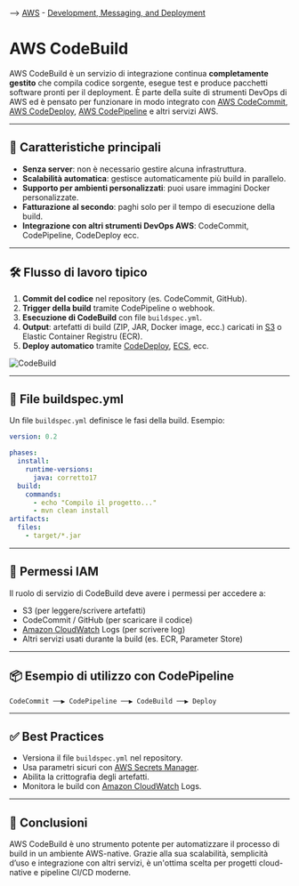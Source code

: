 --> [AWS](AWS.md)  -  [Development, Messaging, and Deployment](Development-Messaging-and-Deployment.md)
# AWS CodeBuild

AWS CodeBuild è un servizio di integrazione continua **completamente gestito** che compila codice sorgente, esegue test e produce pacchetti software pronti per il deployment. È parte della suite di strumenti DevOps di AWS ed è pensato per funzionare in modo integrato con [AWS CodeCommit](AWS-CodeCommit.md), [AWS CodeDeploy](AWS-CodeDeploy.md), [AWS CodePipeline](AWS-CodePipeline.md) e altri servizi AWS.

---

## 🧩 Caratteristiche principali

- **Senza server**: non è necessario gestire alcuna infrastruttura.
- **Scalabilità automatica**: gestisce automaticamente più build in parallelo.
- **Supporto per ambienti personalizzati**: puoi usare immagini Docker personalizzate.
- **Fatturazione al secondo**: paghi solo per il tempo di esecuzione della build.
- **Integrazione con altri strumenti DevOps AWS**: CodeCommit, CodePipeline, CodeDeploy ecc.

---

## 🛠️ Flusso di lavoro tipico

1. **Commit del codice** nel repository (es. CodeCommit, GitHub).
2. **Trigger della build** tramite CodePipeline o webhook.
3. **Esecuzione di CodeBuild** con file `buildspec.yml`.
4. **Output**: artefatti di build (ZIP, JAR, Docker image, ecc.) caricati in [S3](Amazon-S3.md) o Elastic Container Registru (ECR).
5. **Deploy automatico** tramite [CodeDeploy](AWS-CodeDeploy.md), [ECS](Amazon-ECS.md), ecc.

![CodeBuild](codebuild.png)

---

## 📝 File buildspec.yml

Un file `buildspec.yml` definisce le fasi della build. Esempio:

```yaml
version: 0.2

phases:
  install:
    runtime-versions:
      java: corretto17
  build:
    commands:
      - echo "Compilo il progetto..."
      - mvn clean install
artifacts:
  files:
    - target/*.jar
```

---

## 🔐 Permessi IAM

Il ruolo di servizio di CodeBuild deve avere i permessi per accedere a:
- S3 (per leggere/scrivere artefatti)
- CodeCommit / GitHub (per scaricare il codice)
- [Amazon CloudWatch](Amazon-CloudWatch.md) Logs (per scrivere log)
- Altri servizi usati durante la build (es. ECR, Parameter Store)

---

## 📦 Esempio di utilizzo con CodePipeline

```plaintext
CodeCommit ──▶ CodePipeline ──▶ CodeBuild ──▶ Deploy
```

---

## ✅ Best Practices

- Versiona il file `buildspec.yml` nel repository.
- Usa parametri sicuri con [AWS Secrets Manager](AWS-Secrets-Manager.md).
- Abilita la crittografia degli artefatti.
- Monitora le build con [Amazon CloudWatch](Amazon-CloudWatch.md) Logs.

---

## 📌 Conclusioni

AWS CodeBuild è uno strumento potente per automatizzare il processo di build in un ambiente AWS-native. Grazie alla sua scalabilità, semplicità d’uso e integrazione con altri servizi, è un'ottima scelta per progetti cloud-native e pipeline CI/CD moderne.

